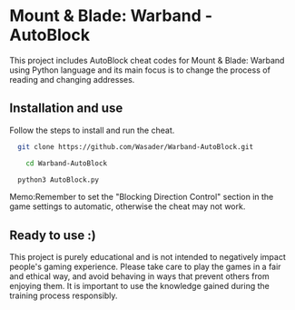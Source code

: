 
# Mount & Blade: Warband - AutoBlock

This project includes AutoBlock cheat codes for Mount & Blade: Warband using Python language and its main focus is to change the process of reading and changing addresses.


## Installation and use

Follow the steps to install and run the cheat.

```bash
  git clone https://github.com/Wasader/Warband-AutoBlock.git
```

```bash
    cd Warband-AutoBlock
```

```bash
  python3 AutoBlock.py
```
Memo:Remember to set the "Blocking Direction Control" section in the game settings to automatic, otherwise the cheat may not work.
## Ready to use :)

This project is purely educational and is not intended to negatively impact people's gaming experience. Please take care to play the games in a fair and ethical way, and avoid behaving in ways that prevent others from enjoying them. It is important to use the knowledge gained during the training process responsibly.
  
